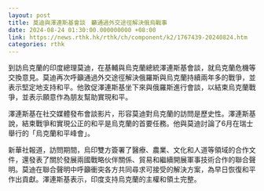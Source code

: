 ```yaml
---
layout: post
title: 莫迪與澤連斯基會談　籲通過外交途徑解決俄烏戰事
date: 2024-08-24 01:30:00.000000000 +08:00
link: https://news.rthk.hk/rthk/ch/component/k2/1767439-20240824.htm
categories: rthk
---
```


到訪烏克蘭的印度總理莫迪，在基輔與烏克蘭總統澤連斯基會談，就烏克蘭危機等交換意見。莫迪再次呼籲通過外交途徑解決俄羅斯與烏克蘭持續兩年多的戰爭，並表示堅定地支持和平。他敦促澤連斯基坐下來與俄羅斯進行會談，以結束烏克蘭戰爭，並表示願意作為朋友幫助實現和平。

澤連斯基在社交媒體發布會談影片，形容莫迪對烏克蘭的訪問是歷史性。澤連斯基說，結束戰爭和實現公正的和平是烏克蘭的首要任務。他與莫迪討論了6月在瑞士舉行的「烏克蘭和平峰會」。

新華社報道，訪問期間，烏印雙方簽署了醫療、農業、文化和人道等領域的合作文件，還發表了關於發展兩國戰略伙伴關係、貿易和繼續開展軍事技術合作的聯合聲明。莫迪在聯合聲明中呼籲衝突各方共同尋求可接受的解決方案，為早日恢復和平作出貢獻。澤連斯基表示，印度支持烏克蘭的主權和領土完整。
